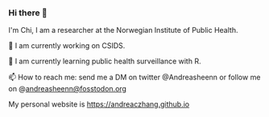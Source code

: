 ### Hi there 👋 

I'm Chi, I am a researcher at the Norwegian Institute of Public Health. 

🔭 I am currently working on CSIDS.

🌱 I am currently learning public health surveillance with R.

📫 How to reach me: send me a DM on twitter @Andreasheenn or follow me on @andreasheenn@fosstodon.org

My personal website is https://andreaczhang.github.io

<!--
**andreaczhang/andreaczhang** is a ✨ _special_ ✨ repository because its `README.md` (this file) appears on your GitHub profile.

Here are some ideas to get you started:

- 🔭 I’m currently working on ...
- 🌱 I’m currently learning ...
- 👯 I’m looking to collaborate on ...
- 🤔 I’m looking for help with ...
- 💬 Ask me about ...
- 📫 How to reach me: ...
- 😄 Pronouns: ...
- ⚡ Fun fact: ...
-->

